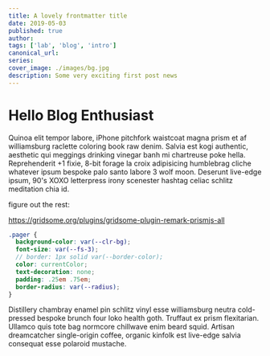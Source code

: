 ```yaml
---
title: A lovely frontmatter title
date: 2019-05-03
published: true
author:
tags: ['lab', 'blog', 'intro']
canonical_url:
series:
cover_image: ./images/bg.jpg
description: Some very exciting first post news
---
```



# Hello Blog Enthusiast

Quinoa elit tempor labore, iPhone pitchfork waistcoat magna prism et af williamsburg raclette coloring book raw denim. Salvia est kogi authentic, aesthetic qui meggings drinking vinegar banh mi chartreuse poke hella. Reprehenderit +1 fixie, 8-bit forage la croix adipisicing humblebrag cliche whatever ipsum bespoke palo santo labore 3 wolf moon. Deserunt live-edge ipsum, 90's XOXO letterpress irony scenester hashtag celiac schlitz meditation chia id.

figure out the rest:

https://gridsome.org/plugins/gridsome-plugin-remark-prismjs-all

```scss
.pager {
  background-color: var(--clr-bg);
  font-size: var(--fs-3);
  // border: 1px solid var(--border-color);
  color: currentColor;
  text-decoration: none;
  padding: .25em .75em;
  border-radius: var(--radius);
}
```

Distillery chambray enamel pin schlitz vinyl esse williamsburg neutra cold-pressed bespoke brunch four loko health goth. Truffaut ex prism flexitarian. Ullamco quis tote bag normcore chillwave enim beard squid. Artisan dreamcatcher single-origin coffee, organic kinfolk est live-edge salvia consequat esse polaroid mustache.